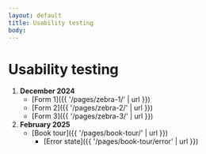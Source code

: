 ```yaml
---
layout: default
title: Usability testing
body:
---
```


# Usability testing

1. **December 2024**
    - [Form 1]({{ '/pages/zebra-1/' | url }})
    - [Form 2]({{ '/pages/zebra-2/' | url }})
    - [Form 3]({{ '/pages/zebra-3/' | url }})
1. **February 2025**
    - [Book tour]({{ '/pages/book-tour/' | url }})
      - [Error state]({{ '/pages/book-tour/error' | url }})
